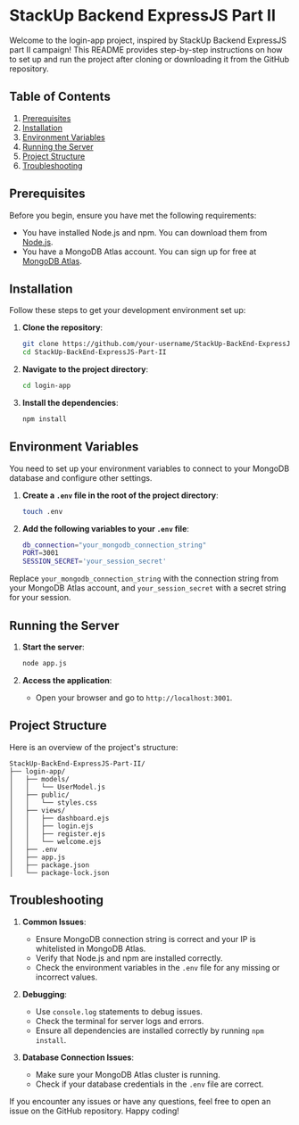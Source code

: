 # StackUp Backend ExpressJS Part II

Welcome to the login-app project, inspired by StackUp Backend ExpressJS part II campaign! This README provides step-by-step instructions on how to set up and run the project after cloning or downloading it from the GitHub repository.

## Table of Contents
1. [Prerequisites](#prerequisites)
2. [Installation](#installation)
3. [Environment Variables](#environment-variables)
4. [Running the Server](#running-the-server)
5. [Project Structure](#project-structure)
6. [Troubleshooting](#troubleshooting)

## Prerequisites

Before you begin, ensure you have met the following requirements:
- You have installed Node.js and npm. You can download them from [Node.js](https://nodejs.org/).
- You have a MongoDB Atlas account. You can sign up for free at [MongoDB Atlas](https://www.mongodb.com/cloud/atlas).

## Installation

Follow these steps to get your development environment set up:

1. **Clone the repository**:
   ```sh
   git clone https://github.com/your-username/StackUp-BackEnd-ExpressJS-Part-II.git
   cd StackUp-BackEnd-ExpressJS-Part-II
   ```

2. **Navigate to the project directory**:
   ```sh
   cd login-app
   ```

3. **Install the dependencies**:
   ```sh
   npm install
   ```

## Environment Variables

You need to set up your environment variables to connect to your MongoDB database and configure other settings.

1. **Create a `.env` file in the root of the project directory**:
   ```sh
   touch .env
   ```

2. **Add the following variables to your `.env` file**:
   ```sh
   db_connection="your_mongodb_connection_string"
   PORT=3001
   SESSION_SECRET='your_session_secret'
   ```

Replace `your_mongodb_connection_string` with the connection string from your MongoDB Atlas account, and `your_session_secret` with a secret string for your session.

## Running the Server

1. **Start the server**:
   ```sh
   node app.js
   ```

2. **Access the application**:
   - Open your browser and go to `http://localhost:3001`.

## Project Structure

Here is an overview of the project's structure:

```
StackUp-BackEnd-ExpressJS-Part-II/
├── login-app/
│   ├── models/
│   │   └── UserModel.js
│   ├── public/
│   │   └── styles.css
│   ├── views/
│   │   ├── dashboard.ejs
│   │   ├── login.ejs
│   │   ├── register.ejs
│   │   └── welcome.ejs
│   ├── .env
│   ├── app.js
│   ├── package.json
│   └── package-lock.json
```

## Troubleshooting

1. **Common Issues**:
   - Ensure MongoDB connection string is correct and your IP is whitelisted in MongoDB Atlas.
   - Verify that Node.js and npm are installed correctly.
   - Check the environment variables in the `.env` file for any missing or incorrect values.

2. **Debugging**:
   - Use `console.log` statements to debug issues.
   - Check the terminal for server logs and errors.
   - Ensure all dependencies are installed correctly by running `npm install`.

3. **Database Connection Issues**:
   - Make sure your MongoDB Atlas cluster is running.
   - Check if your database credentials in the `.env` file are correct.

If you encounter any issues or have any questions, feel free to open an issue on the GitHub repository. Happy coding!